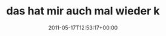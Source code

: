 ---
retweeted: false
source: <a href="http://itunes.apple.com/us/app/twitter/id409789998?mt=12" rel="nofollow">Twitter
  for Mac</a>
entities:
  hashtags: []
  symbols: []
  user_mentions: []
  urls:
  - url: http://t.co/yAsYacW
    expanded_url: http://www.youtube.com/watch?v=MZBuYbKgvQI
    display_url: youtube.com/watch?v=MZBuYb…
    indices:
    - '0'
    - '19'
display_text_range:
- '0'
- '107'
favorite_count: '0'
id_str: '70471952074162177'
truncated: false
retweet_count: '1'
id: '70471952074162177'
possibly_sensitive: false
created_at: Tue May 17 12:53:17 +0000 2011
favorited: false
full_text: "- das hat mir auch mal wieder keiner gezeigt! (mal abgesehen von [@caspar2d](https://twitter.com/caspar2d)
  gerade eben)"
lang: de
quote_url: http://www.youtube.com/watch?v=MZBuYbKgvQI
tags:
- pesos:twitter
date: '2011-05-17T12:53:17+00:00'
src: https://twitter.com/bascht/status/70471952074162177
original_url: https://twitter.com/bascht/status/70471952074162177
type: twitter_tweet
text: "- das hat mir auch mal wieder keiner gezeigt! (mal abgesehen von [@caspar2d](https://twitter.com/caspar2d)
  gerade eben)"
title: "- das hat mir auch mal wieder k"

---